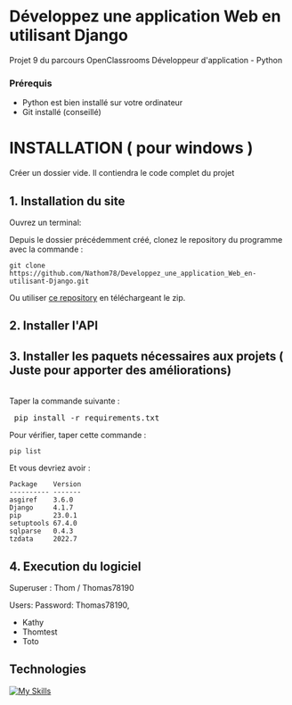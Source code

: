 # Développez une application Web en utilisant Django
Projet 9 du parcours OpenClassrooms Développeur d'application - Python

### Prérequis
* Python est bien installé sur votre ordinateur
* Git installé (conseillé)

# INSTALLATION ( pour windows )

Créer un dossier vide. Il contiendra le code complet du projet
## 1. Installation du site

Ouvrez un terminal:

Depuis le dossier précédemment créé, clonez le repository du programme avec la commande :

<pre><code>git clone https://github.com/Nathom78/Developpez_une_application_Web_en-utilisant-Django.git</code></pre>

Ou utiliser [ce repository](https://github.com/Nathom78/Developpez_une_application_Web_en-utilisant-Django.git) en téléchargeant le zip.
<br>


## 2. Installer l'API



## 3. Installer les paquets nécessaires aux projets ( Juste pour apporter des améliorations)

<br>
Taper la commande suivante : 
<pre> pip install -r requirements.txt </pre>
Pour vérifier, taper cette commande :
<pre><code>pip list</code></pre>
Et vous devriez avoir :
<pre><code>Package    Version
---------- -------
asgiref    3.6.0
Django     4.1.7
pip        23.0.1
setuptools 67.4.0
sqlparse   0.4.3
tzdata     2022.7
</code></pre>

## 4. Execution du logiciel


Superuser : Thom / Thomas78190

Users: Password: Thomas78190,
- Kathy
- Thomtest
- Toto


## Technologies
[![My Skills](https://skillicons.dev/icons?i=git,github,python,django&theme=dark)](https://skillicons.dev)




